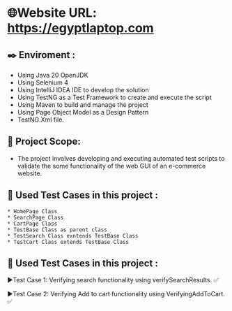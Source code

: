 # 🌐Website URL: https://egyptlaptop.com
## ✒️ Enviroment :
* Using Java 20 OpenJDK
* Using Selenium 4
* Using IntelliJ IDEA IDE to develop the solution
* Using TestNG as a Test Framework to create and execute the script
* Using Maven to build and manage the project
* Using Page Object Model as a Design Pattern
* TestNG.Xml file.

## 🔭 Project Scope:
  * The project involves developing and executing automated test scripts to validate the some functionality of the web GUI of an e-commerce website.

## 🔬 Used Test Cases in this project :
    * HomePage Class
    * SearchPage Class
    * CartPage Class
    * TestBase Class as parent class
    * TestSearch Class exntends TestBase Class
    * TestCart Class extends TestBase Class
  
## 🔬 Used Test Cases in this project :

  ▶️Test Case 1: Verifying search functionality using verifySearchResults. ✅
  
  ▶️Test Case 2: Verifying Add to cart functionality using VerifyingAddToCart. ✅
  
